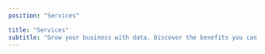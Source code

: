 ```yaml
---
position: "Services"

title: "Services"
subtitle: "Grow your business with data. Discover the benefits you can get by joining the Open Data Hub services."
---
```

